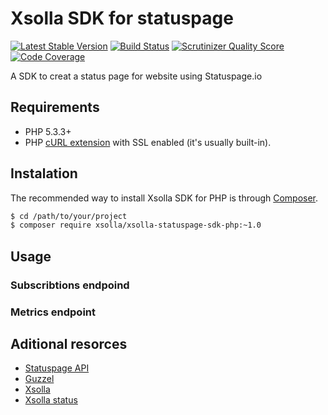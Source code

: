 # Xsolla SDK for statuspage
[![Latest Stable Version](https://poser.pugx.org/statuspage/statuspage-sdk-php/v/stable.png)](https://packagist.org/packages/statuspage/statuspage-sdk-php)
[![Build Status](https://travis-ci.org/xsolla/statuspage-sdk-php.png?branch=master)](https://travis-ci.org/xsolla/statuspage-sdk-php)
[![Scrutinizer Quality Score](https://scrutinizer-ci.com/g/xsolla/statuspage-sdk-php/badges/quality-score.png?s=dca30463554894e9b09050c5bce2799b74785906)](https://scrutinizer-ci.com/g/xsolla/statuspage-sdk-php/)
[![Code Coverage](https://scrutinizer-ci.com/g/xsolla/statuspage-sdk-php/badges/coverage.png?s=a1dc72e1868241f8af46c2415f1e99c42c09018f)](https://scrutinizer-ci.com/g/xsolla/statuspage-sdk-php/)

A SDK to creat a status page for website using Statuspage.io

## Requirements

* PHP 5.3.3+
* PHP [cURL extension](http://php.net/manual/en/curl.installation.php) with SSL enabled (it's usually built-in).

## Instalation

The recommended way to install Xsolla SDK for PHP is through [Composer](http://getcomposer.org).

``` bash
$ cd /path/to/your/project
$ composer require xsolla/xsolla-statuspage-sdk-php:~1.0
```

## Usage

### Subscribtions endpoind

### Metrics endpoint

## Aditional resorces

* [Statuspage API](http://doers.statuspage.io)
* [Guzzel](http://docs.guzzlephp.org/en/latest/)
* [Xsolla](http://xsolla.com)
* [Xsolla status](http://status.xsolla.com)